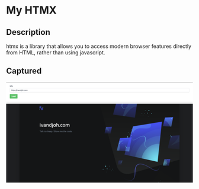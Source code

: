 # My HTMX

## Description
htmx is a library that allows you to access modern browser features directly from HTML, rather than using javascript.

## Captured
![captured](src/main/resources/static/images/Screenshot.png)
